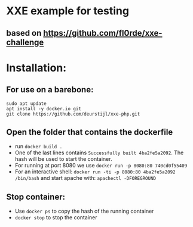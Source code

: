 # XXE example for testing
## based on https://github.com/fl0rde/xxe-challenge

# Installation:

## For use on a barebone:
```
sudo apt update
apt install -y docker.io git
git clone https://github.com/deurstijl/xxe-php.git
```

## Open the folder that contains the dockerfile
* run `docker build .`
* One of the last lines contains `Successfully built 4ba2fe5a2092`. The hash will be used to start the container.
* For running at port 8080 we use `docker run -p 8080:80 740cd0f55409`
* For an interactive shell: `docker run -ti -p 8080:80 4ba2fe5a2092 /bin/bash` and start apache with: `apachectl -DFOREGROUND`

## Stop container:
* Use `docker ps` to copy the hash of the running container
* `docker stop` to stop the container
